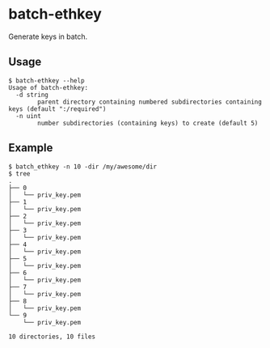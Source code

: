 batch-ethkey
============

Generate keys in batch.

## Usage

    $ batch-ethkey --help
    Usage of batch-ethkey:
      -d string
            parent directory containing numbered subdirectories containing keys (default ":/required")
      -n uint
            number subdirectories (containing keys) to create (default 5)

## Example

    $ batch_ethkey -n 10 -dir /my/awesome/dir
    $ tree
    .
    ├── 0
    │   └── priv_key.pem
    ├── 1
    │   └── priv_key.pem
    ├── 2
    │   └── priv_key.pem
    ├── 3
    │   └── priv_key.pem
    ├── 4
    │   └── priv_key.pem
    ├── 5
    │   └── priv_key.pem
    ├── 6
    │   └── priv_key.pem
    ├── 7
    │   └── priv_key.pem
    ├── 8
    │   └── priv_key.pem
    └── 9
        └── priv_key.pem
    
    10 directories, 10 files
